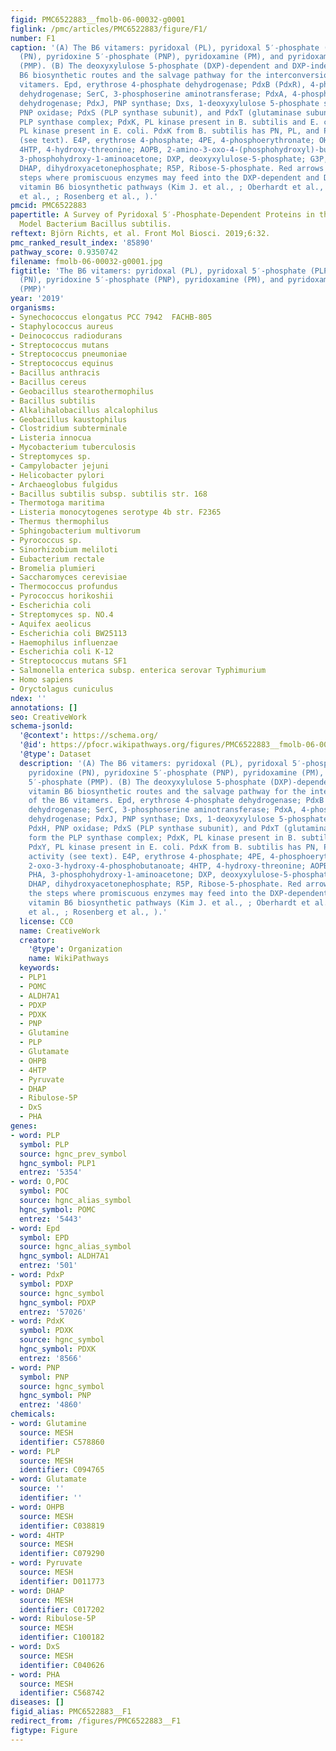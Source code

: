 ```yaml
---
figid: PMC6522883__fmolb-06-00032-g0001
figlink: /pmc/articles/PMC6522883/figure/F1/
number: F1
caption: '(A) The B6 vitamers: pyridoxal (PL), pyridoxal 5′-phosphate (PLP), pyridoxine
  (PN), pyridoxine 5′-phosphate (PNP), pyridoxamine (PM), and pyridoxamine 5′-phosphate
  (PMP). (B) The deoxyxylulose 5-phosphate (DXP)-dependent and DXP-independent vitamin
  B6 biosynthetic routes and the salvage pathway for the interconversion of the B6
  vitamers. Epd, erythrose 4-phosphate dehydrogenase; PdxB (PdxR), 4-phosphoerythronate
  dehydrogenase; SerC, 3-phosphoserine aminotransferase; PdxA, 4-phosphohydroxy-L-threonine
  dehydrogenase; PdxJ, PNP synthase; Dxs, 1-deoxyxylulose 5-phosphate synthase; PdxH,
  PNP oxidase; PdxS (PLP synthase subunit), and PdxT (glutaminase subunit) form the
  PLP synthase complex; PdxK, PL kinase present in B. subtilis and E. coli; PdxY,
  PL kinase present in E. coli. PdxK from B. subtilis has PN, PL, and PM kinase activity
  (see text). E4P, erythrose 4-phosphate; 4PE, 4-phosphoerythronate; OHPB, 2-oxo-3-hydroxy-4-phosphobutanoate;
  4HTP, 4-hydroxy-threonine; AOPB, 2-amino-3-oxo-4-(phosphohydroxyl)-butyrate; PHA,
  3-phosphohydroxy-1-aminoacetone; DXP, deoxyxylulose-5-phosphate; G3P, glyceraldehyde-3-phosphate;
  DHAP, dihydroxyacetonephosphate; R5P, Ribose-5-phosphate. Red arrows indicate the
  steps where promiscuous enzymes may feed into the DXP-dependent and DXP-independent
  vitamin B6 biosynthetic pathways (Kim J. et al., ; Oberhardt et al., ; Thiaville
  et al., ; Rosenberg et al., ).'
pmcid: PMC6522883
papertitle: A Survey of Pyridoxal 5′-Phosphate-Dependent Proteins in the Gram-Positive
  Model Bacterium Bacillus subtilis.
reftext: Björn Richts, et al. Front Mol Biosci. 2019;6:32.
pmc_ranked_result_index: '85890'
pathway_score: 0.9350742
filename: fmolb-06-00032-g0001.jpg
figtitle: 'The B6 vitamers: pyridoxal (PL), pyridoxal 5′-phosphate (PLP), pyridoxine
  (PN), pyridoxine 5′-phosphate (PNP), pyridoxamine (PM), and pyridoxamine 5′-phosphate
  (PMP)'
year: '2019'
organisms:
- Synechococcus elongatus PCC 7942  FACHB-805
- Staphylococcus aureus
- Deinococcus radiodurans
- Streptococcus mutans
- Streptococcus pneumoniae
- Streptococcus equinus
- Bacillus anthracis
- Bacillus cereus
- Geobacillus stearothermophilus
- Bacillus subtilis
- Alkalihalobacillus alcalophilus
- Geobacillus kaustophilus
- Clostridium subterminale
- Listeria innocua
- Mycobacterium tuberculosis
- Streptomyces sp.
- Campylobacter jejuni
- Helicobacter pylori
- Archaeoglobus fulgidus
- Bacillus subtilis subsp. subtilis str. 168
- Thermotoga maritima
- Listeria monocytogenes serotype 4b str. F2365
- Thermus thermophilus
- Sphingobacterium multivorum
- Pyrococcus sp.
- Sinorhizobium meliloti
- Eubacterium rectale
- Bromelia plumieri
- Saccharomyces cerevisiae
- Thermococcus profundus
- Pyrococcus horikoshii
- Escherichia coli
- Streptomyces sp. NO.4
- Aquifex aeolicus
- Escherichia coli BW25113
- Haemophilus influenzae
- Escherichia coli K-12
- Streptococcus mutans SF1
- Salmonella enterica subsp. enterica serovar Typhimurium
- Homo sapiens
- Oryctolagus cuniculus
ndex: ''
annotations: []
seo: CreativeWork
schema-jsonld:
  '@context': https://schema.org/
  '@id': https://pfocr.wikipathways.org/figures/PMC6522883__fmolb-06-00032-g0001.html
  '@type': Dataset
  description: '(A) The B6 vitamers: pyridoxal (PL), pyridoxal 5′-phosphate (PLP),
    pyridoxine (PN), pyridoxine 5′-phosphate (PNP), pyridoxamine (PM), and pyridoxamine
    5′-phosphate (PMP). (B) The deoxyxylulose 5-phosphate (DXP)-dependent and DXP-independent
    vitamin B6 biosynthetic routes and the salvage pathway for the interconversion
    of the B6 vitamers. Epd, erythrose 4-phosphate dehydrogenase; PdxB (PdxR), 4-phosphoerythronate
    dehydrogenase; SerC, 3-phosphoserine aminotransferase; PdxA, 4-phosphohydroxy-L-threonine
    dehydrogenase; PdxJ, PNP synthase; Dxs, 1-deoxyxylulose 5-phosphate synthase;
    PdxH, PNP oxidase; PdxS (PLP synthase subunit), and PdxT (glutaminase subunit)
    form the PLP synthase complex; PdxK, PL kinase present in B. subtilis and E. coli;
    PdxY, PL kinase present in E. coli. PdxK from B. subtilis has PN, PL, and PM kinase
    activity (see text). E4P, erythrose 4-phosphate; 4PE, 4-phosphoerythronate; OHPB,
    2-oxo-3-hydroxy-4-phosphobutanoate; 4HTP, 4-hydroxy-threonine; AOPB, 2-amino-3-oxo-4-(phosphohydroxyl)-butyrate;
    PHA, 3-phosphohydroxy-1-aminoacetone; DXP, deoxyxylulose-5-phosphate; G3P, glyceraldehyde-3-phosphate;
    DHAP, dihydroxyacetonephosphate; R5P, Ribose-5-phosphate. Red arrows indicate
    the steps where promiscuous enzymes may feed into the DXP-dependent and DXP-independent
    vitamin B6 biosynthetic pathways (Kim J. et al., ; Oberhardt et al., ; Thiaville
    et al., ; Rosenberg et al., ).'
  license: CC0
  name: CreativeWork
  creator:
    '@type': Organization
    name: WikiPathways
  keywords:
  - PLP1
  - POMC
  - ALDH7A1
  - PDXP
  - PDXK
  - PNP
  - Glutamine
  - PLP
  - Glutamate
  - OHPB
  - 4HTP
  - Pyruvate
  - DHAP
  - Ribulose-5P
  - DxS
  - PHA
genes:
- word: PLP
  symbol: PLP
  source: hgnc_prev_symbol
  hgnc_symbol: PLP1
  entrez: '5354'
- word: O,POC
  symbol: POC
  source: hgnc_alias_symbol
  hgnc_symbol: POMC
  entrez: '5443'
- word: Epd
  symbol: EPD
  source: hgnc_alias_symbol
  hgnc_symbol: ALDH7A1
  entrez: '501'
- word: PdxP
  symbol: PDXP
  source: hgnc_symbol
  hgnc_symbol: PDXP
  entrez: '57026'
- word: PdxK
  symbol: PDXK
  source: hgnc_symbol
  hgnc_symbol: PDXK
  entrez: '8566'
- word: PNP
  symbol: PNP
  source: hgnc_symbol
  hgnc_symbol: PNP
  entrez: '4860'
chemicals:
- word: Glutamine
  source: MESH
  identifier: C578860
- word: PLP
  source: MESH
  identifier: C094765
- word: Glutamate
  source: ''
  identifier: ''
- word: OHPB
  source: MESH
  identifier: C038819
- word: 4HTP
  source: MESH
  identifier: C079290
- word: Pyruvate
  source: MESH
  identifier: D011773
- word: DHAP
  source: MESH
  identifier: C017202
- word: Ribulose-5P
  source: MESH
  identifier: C100182
- word: DxS
  source: MESH
  identifier: C040626
- word: PHA
  source: MESH
  identifier: C568742
diseases: []
figid_alias: PMC6522883__F1
redirect_from: /figures/PMC6522883__F1
figtype: Figure
---
```


